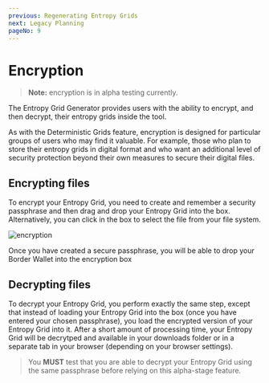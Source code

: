 ```yaml
---
previous: Regenerating Entropy Grids
next: Legacy Planning
pageNo: 9
---
```


# Encryption

> **Note:** encryption is in alpha testing currently.

The Entropy Grid Generator provides users with the ability to encrypt, and then decrypt, their entropy grids inside the tool.

As with the Deterministic Grids feature, encryption is designed for particular groups of users who may find it valuable. For example, those who plan
to store their entropy grids in digital format and who want an additional level of security protection beyond their own measures to secure their digital files.

## Encrypting files

To encrypt your Entropy Grid, you need to create and remember a security passphrase and then drag and drop your Entropy Grid into the box. Alternatively, you can click in the box to select the file from your file system.

![encryption](/encryption.png)

<caption>Once you have created a secure passphrase, you will be able to drop your Border Wallet into the encryption box</caption>

## Decrypting files

To decrypt your Entropy Grid, you perform exactly the same step, except that instead of loading your Entropy Grid into the box (once you have entered your chosen passphrase), you load the encrypted version of your Entropy Grid into it. After a short amount of processing time, your Entropy Grid will be decrytped and available in your downloads folder or in a separate tab in your browser (depending on your browser settings).

> You **MUST** test that you are able to decrypt your Entropy Grid using the same passphrase before relying on this alpha-stage feature.
